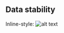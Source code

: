 ## Data stability

Inline-style: 
![alt text](https://github.com/bigdata4mobility/images/fig2.png "Logo Title Text 1")

